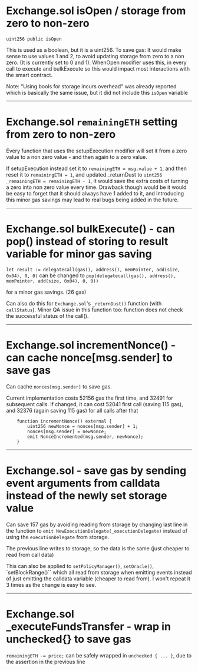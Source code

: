
# Exchange.sol isOpen / storage from zero to non-zero
`uint256 public isOpen`

This is used as a boolean, but it is a uint256. 
To save gas: It would make sense to use values 1 and 2, to avoid updating storage from zero to a non zero.
(It is currently set to 0 and 1). 
WhenOpen modifier uses this, in every call to execute and bulkExecute so this would impact most interactions with the smart contract.

Note: "Using bools for storage incurs overhead" was already reported which is basically the same issue, but it did not include this `isOpen` variable

---------------------

# Exchange.sol `remainingETH` setting from zero to non-zero

Every function that uses the setupExecution modifier will set it from a zero value to a non zero value - and then again to a zero value.

If setupExecution instead set it to `remainingETH = msg.value + 1`, and then reset it to `remainingETH = 1`, and updated _returnDust to `uint256 _remainingETH = remainingETH - 1`, it would save the extra costs of turning a zero into non zero value every time.
Drawback though would be it would be easy to forget that it should always have 1  added to it, and introducing this minor gas savings may lead to real bugs being added in the future.

-----------------------
# Exchange.sol bulkExecute() - can pop() instead of storing to result variable for minor gas saving

`let result := delegatecall(gas(), address(), memPointer, add(size, 0x04), 0, 0)`
can be changed to
`pop(delegatecall(gas(), address(), memPointer, add(size, 0x04), 0, 0))`

for a minor gas savings. 
(26 gas)

Can also do this for `Exchange.sol`'s `_returnDust()` function (with `callStatus`).
Minor QA issue in this function too: function does not check the successful status of the call().


-----------------------
# Exchange.sol incrementNonce() - can cache nonce[msg.sender] to save gas
Can cache `nonces[msg.sender]` to save gas.

Current implementation costs 52156 gas the first time, and 32491 for subsequent calls.
If changed, it can cost 52041 first call (saving 115 gas),  and 32376 (again saving 115 gas) for all calls after that

```
    function incrementNonce() external {
        uint256 newNonce = nonces[msg.sender] + 1;
        nonces[msg.sender] = newNonce;
        emit NonceIncremented(msg.sender, newNonce);
    }
```




------------------------
# Exchange.sol - save gas by sending event arguments from calldata instead of the newly set storage value

Can save 157 gas by avoiding reading from storage by changing last line in the function to `emit NewExecutionDelegate(_executionDelegate)` instead of using the `executionDelegate` from storage.

The previous line writes to storage, so the data is the same (just cheaper to read from call data)

This can also be applied to `setPolicyManager()`, `setOracle()`, `setBlockRange()`` which all read from storage when emitting events instead of just emitting the calldata variable (cheaper to read from). I won't repeat it 3 times as the change is easy to see.



------------------
# Exchange.sol _executeFundsTransfer - wrap in unchecked{} to save gas
`remainingETH -= price;` can be safely wrapped in `unchecked { ... }`, due to the assertion in the previous line 

